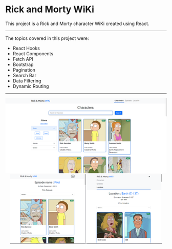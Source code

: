 # Rick and Morty WiKi

 This project is a Rick and Morty character WiKi created using React.

 ---

 The topics covered in this project were:

* React Hooks
* React Components
* Fetch API
* Bootstrap
* Pagination
* Search Bar
* Data Filtering
* Dynamic Routing

---

<img src='./screenshots/rick-morty-wicki.png' style=''/>
<div style='display: flex; gap: 2px; justify-content: center;'>
    <img src='./screenshots/rick-morty-wiki-2.png' style='width: 47%;' />
    <img src='./screenshots/rick-morty-wiki-3.png' style='width: 47%; ' />
</div>
